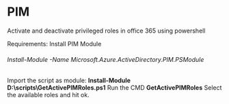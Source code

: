 # PIM
Activate and deactivate privileged roles in office 365 using powershell

Requirements:
 Install PIM Module
 
###### Install-Module -Name Microsoft.Azure.ActiveDirectory.PIM.PSModule

Import the script as module:
**Install-Module D:\scripts\GetActivePIMRoles.ps1**
Run the CMD
**GetActivePIMRoles**
Select the available roles and hit ok.

